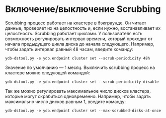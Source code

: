 # Включение/выключение Scrubbing

Scrubbing процесс работает на кластере в бэкграунде. Он читает данные, проверяет их на целостность и, если нужно, востанавливает их целостность. Scrubbing работает циклами. У пользователя есть возможность регулировать интервал времени, который проходит от начала предыдущего цикла диска до начала следующего. Например, чтобы задать интервал равный 48 часам, введите команду:

```
ydb-dstool.py -e ydb.endpoint cluster set --scrub-periodicity 48h
```

Значение по умолчанию — 1 месяц. Выключить scrubbing процесс на кластере можно следующей командой:

```
ydb-dstool.py -e ydb.endpoint cluster set --scrub-periodicity disable
```

Так же можно регулировать максимальное число дисков кластера, которые могут скрабиться одновременно. Например, чтобы задать максимально число дисков равным 1, введите команду:

```
ydb-dstool.py -e ydb.endpoint cluster set --max-scrubbed-disks-at-once
```
